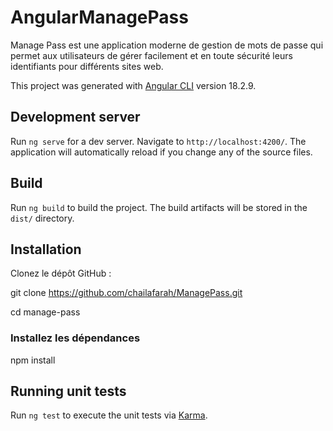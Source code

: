 # AngularManagePass

Manage Pass est une application moderne de gestion de mots de passe qui permet aux utilisateurs de gérer facilement et en toute sécurité leurs identifiants pour différents sites web.

This project was generated with [Angular CLI](https://github.com/angular/angular-cli) version 18.2.9.

## Development server

Run `ng serve` for a dev server. Navigate to `http://localhost:4200/`. The application will automatically reload if you change any of the source files.

## Build

Run `ng build` to build the project. The build artifacts will be stored in the `dist/` directory.

## Installation

Clonez le dépôt GitHub :

git clone https://github.com/chailafarah/ManagePass.git

cd manage-pass

### Installez les dépendances 

npm install


## Running unit tests

Run `ng test` to execute the unit tests via [Karma](https://karma-runner.github.io).

